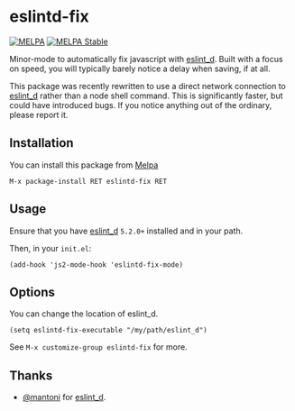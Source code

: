 # eslintd-fix

[![MELPA](https://melpa.org/packages/eslintd-fix-badge.svg)](https://melpa.org/#/eslintd-fix)
[![MELPA Stable](https://stable.melpa.org/packages/eslintd-fix-badge.svg)](https://stable.melpa.org/#/eslintd-fix)

Minor-mode to automatically fix javascript with [eslint_d][]. Built with a focus
on speed, you will typically barely notice a delay when saving, if at all. 

This package was recently rewritten to use a direct network connection to
[eslint_d][] rather than a node shell command. This is significantly faster, but
could have introduced bugs. If you notice anything out of the ordinary, please
report it.

## Installation

You can install this package from [Melpa][]

```
M-x package-install RET eslintd-fix RET
```

## Usage

Ensure that you have [eslint_d][] `5.2.0+` installed and in your path.

Then, in your `init.el`:

```elisp
(add-hook 'js2-mode-hook 'eslintd-fix-mode)
```

## Options

You can change the location of eslint_d. 

```elisp
(setq eslintd-fix-executable "/my/path/eslint_d")
```

See `M-x customize-group eslintd-fix` for more.

## Thanks

* [@mantoni][] for [eslint_d][].

[eslint_d]: https://github.com/mantoni/eslint_d.js
[@mantoni]: https://github.com/mantoni
[Melpa]: http://melpa.milkbox.net/
